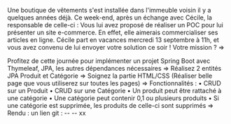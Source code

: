 Une boutique de vêtements s'est installée dans l'immeuble voisin il y a quelques années déjà. Ce week-end, après un échange avec Cécile, la responsable de celle-ci : Vous lui avez proposé de réaliser un POC pour lui présenter un site e-commerce. En effet, elle aimerais commercialiser ses articles en ligne. Cécile part en vacances mercredi 13 septembre à 11h, et vous avez convenu de lui envoyer votre solution ce soir ! Votre mission ? =>

 Profitez de cette journée pour implémenter un projet Spring Boot avec Thymeleaf, JPA, les autres dépendances nécessaires => Réalisez 2 entités JPA Produit et Catégorie => Soignez la partie HTML/CSS (Réaliser belle page que vous utiliserez sur toutes les pages) => Fonctionnalités : 
    • CRUD sur un Produit
    • CRUD sur une Catégorie
    • Un produit peut être rattaché à une catégorie
    • Une catégorie peut contenir 0,1 ou plusieurs produits
    • Si une catégorie est supprimée, les produits de celle-ci sont supprimés
=> Rendu : un lien git : -- -- xx 

